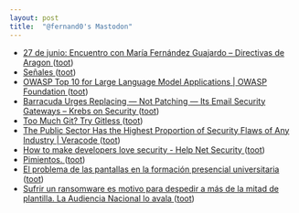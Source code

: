 ```yaml
---
layout: post
title:  "@fernand0's Mastodon"
---
```

*  [27 de junio: Encuentro con María Fernández Guajardo – Directivas de Aragon ](https://directivasdearagon.es/27-de-junio-encuentro-con-maria-fernandez-guajardo) ([toot](https://mastodon.social/@fernand0/110593514088704682))
*  [Señales ](https://www.flickr.com/photos/fernand0/52952670228) ([toot](https://mastodon.social/@fernand0/110593376262802280))
*  [OWASP Top 10 for Large Language Model Applications \| OWASP Foundation ](https://owasp.org/www-project-top-10-for-large-language-model-applications) ([toot](https://mastodon.social/@fernand0/110593356640707864))
*  [Barracuda Urges Replacing — Not Patching — Its Email Security Gateways – Krebs on Security ](https://krebsonsecurity.com/2023/06/barracuda-urges-replacing-not-patching-its-email-security-gateways) ([toot](https://mastodon.social/@fernand0/110593056060089050))
*  [Too Much Git? Try Gitless ](https://hackaday.com/2023/06/18/too-much-git-try-gitless) ([toot](https://mastodon.social/@fernand0/110592874966457242))
*  [The Public Sector Has the Highest Proportion of Security Flaws of Any Industry \| Veracode ](https://www.veracode.com/blog/managing-appsec/public-sector-has-highest-proportion-security-flaws-any-industr) ([toot](https://mastodon.social/@fernand0/110592582965208029))
*  [How to make developers love security - Help Net Security ](https://www.helpnetsecurity.com/2023/06/07/developers-security-tasks) ([toot](https://mastodon.social/@fernand0/110592258981549779))
*  [Pimientos. ](https://avecesunafoto.wordpress.com/2023/06/22/pimientos) ([toot](https://mastodon.social/@fernand0/110589043478288945))
*  [El problema de las pantallas en la formación presencial universitaria ](https://www.consultorartesano.com/2023/04/el-problema-de-las-pantallas-en-la-formacion-presencial-universitaria.htm) ([toot](https://mastodon.social/@fernand0/110588982739874882))
*  [Sufrir un ransomware es motivo para despedir a más de la mitad de plantilla. La Audiencia Nacional lo avala ](https://www.genbeta.com/actualidad/sufrir-ransomware-motivo-para-despedir-a-mitad-plantilla-audiencia-nacional-aval) ([toot](https://mastodon.social/@fernand0/110588868868588303))
